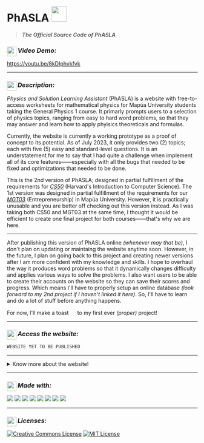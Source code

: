 # PhASLA <img src="https://media.giphy.com/media/3rgXBRLRkHUh5QASyI/giphy.gif" width="40">
> _**The Official Source Code of PhASLA**_

<!--- Video Demo ---> 
### _Video Demo:_ <img src="https://img.icons8.com/ios/250/FFFFFF/youtube-play.png" width="25" align="left">
https://youtu.be/8kDIphvkfvk

---

<!--- Description ---> 
### _Description:_ <img src="https://img.icons8.com/ios/250/FFFFFF/pin3.png" width="25" align="left">
_Physics and Solution Learning Assistant_ (PhASLA) is a website with free-to-access worksheets for mathematical physics for Mapúa University students taking the General Physics 1 course. It primarly prompts users to a selection of physics topics, ranging from easy to hard word problems, so that they may answer and learn how to apply phyisics theoreticals and formulas.


Currently, the website is currently a working prototype as a proof of concept to its potential. As of July 2023, it only provides two (2) topics; each with five (5) easy and standard-level questions. It is an understatement for me to say that I had quite a challenge when implement all of its core features——especially with all the bugs that needed to be fixed and optimizations that needed to be done.


This is the 2nd version of PhASLA; designed in partial fulfillment of the requirements for <a href="https://www.edx.org/course/introduction-computer-science-harvardx-cs50x?index=product&queryID=07ccb8ff67155b3c3c27b8dda3ef9083&position=1&linked_from=autocomplete&c=autocomplete">_CS50_<a> (Harvard's Introduction to Computer Science). The 1st version was designed in partial fulfillment of the requirements for our <a href="ketpadilla.github.io/MGT03-website/">_MGT03_<a> (Entrepreneurship) in Mapúa University. However, it is practically unusable and you are better off checking out this version instead. As I was taking both CS50 and MGT03 at the same time, I thought it would be efficient to create one final project for both courses——that's why we are here.

---

After publishing this version of PhASLA online _(whenever may that be)_, I don't plan on updating or maintaing the website anytime soon. However, in the future, I plan on going back to this project and creating newer versions after I am more confident with my knowledge and skills. I hope to overhaul the way it produces word problems so that it dynamically changes difficulty and applies various ways to solve the problems. I also want users to be able to create their accounts on the website so they can save their scores and progress. Which means I'll have to properly setup an online database _(look forward to my 2nd project if I haven't linked it here)_. So, I'll have to learn and do a lot of stuff before anything happens.


For now, I'll make a toast <img src="https://media.giphy.com/media/QZnShCmz0a1NZ1qUHl/giphy.gif" width="15"> to my first ever _(proper)_ project!

---

<!--- Website ---> 
### _Access the website:_ <img src="https://img.icons8.com/ios/250/FFFFFF/application-window.png" width="25" align="left">
<div>

```bash 
WEBSITE YET TO BE PUBLISHED
```

---

<!--- Implementation Summary ---> 
<details>
	<summary>Know more about the website!</summary>
	<details><summary>Landing Page</summary><blockquote>
	<h4> 1. Slogan: May the PhASLA be with you </h4>
	It's the slogan we made during our Entreprenuership course!
	<h4> 2. "START SOLVING" Button </h4>
	Want to start learning physics topics? Then just press this button.
	<h4> 3. Navigation Bar </h4>
	A standard for websites to bring to its different pages. You can also click the logo to go to the landing page!
	</blockquote></details>
	<details><summary>Topics Page</summary><blockquote>
	<h4> 1. The Topics </h4>
	Choose one of the topics from our selection and learning solving related word problems.
	<h4> 2. The Worksheet </h4>
	This is where all learning happens
		<h6> a. Difficulty Buttons - Choose how hard the questions should be: easy, standard, or hard. </h6>
		<h6> b. Question Card - See the question you have to answer. </h6>
		<h6> c. Inputs - Place you answer in our number and unit inputs. We made sure to validate them before submitting your answers. We also change the color of the inputs after validating and submitting to tell you what were correct and incorrect. </h6>
		<h6> d. Solution Button and Card - Learn what you need to have and what you need to do to solve the problem——whether you answered correctly or not. </h6>
		<h6> e. Next Button - Go to the next question. We'll take care what happens after you've done all the questions. </h6>
		<h6> f. Finish Button - Done learning? We'll ask you again and give you your score before you leave. </h6>
		<h6> g. Navigtaion Buttons - Want to go to another page? We'll ask you again before you lose your progress. </h6>
	</blockquote></details>
	<details><summary>About Page</summary><blockquote>
	<h4> 1. Description </h4>
	Learn a bit more of what PhASLA is!
 	<h4> 2. The Developers </h4>
  	Meet the developes of PhASLA during our Entreprenuership course and how to contact them!
	</blockquote></details>
</details>

---


<!--- Development ---> 
### _Made with:_ <img src="https://img.icons8.com/ios/250/FFFFFF/source-code.png" width="25" align="left">
<div>
  <!--- HTML ---> 
  <img src="https://img.shields.io/badge/HTML5-E34F26?style=for-the-badge&logo=html5&logoColor=white">
  <!--- CSS ---> 
  <img src="https://img.shields.io/badge/CSS-1572B6?style=for-the-badge&logo=css3&logoColor=white">
  <!--- Javascript ---> 
  <img src="https://img.shields.io/badge/JavaScript-F7DF1E?style=for-the-badge&logo=javascript&logoColor=black">
  <!--- Python ---> 
  <img src="https://img.shields.io/badge/Python-3776AB?style=for-the-badge&logo=python&logoColor=white">
  <!--- Flask ---> 
	<img src="https://img.shields.io/badge/Flask-000000?style=for-the-badge&logo=flask&logoColor=white">
	<!--- SqLite ---> 
	<img src="https://img.shields.io/badge/SQLite-07405E?style=for-the-badge&logo=sqlite&logoColor=white">
  <!--- Bootstrap ---> 
  <img src="https://img.shields.io/badge/Bootstrap-563D7C?style=for-the-badge&logo=bootstrap&logoColor=white">
  <!--- Jinja ---> 
	<img src="https://img.shields.io/badge/Jinja-B41717?style=for-the-badge&logo=jinja&logoColor=white">
</div>

---

<!--- Licenses ---> 
### _Licenses:_ <img src="https://img.icons8.com/ios/250/FFFFFF/info.png" width="25" align="left">
<a rel="license" href="http://creativecommons.org/licenses/by-nc-sa/4.0/"><img alt="Creative Commons License" style="border-width:0" src="https://i.creativecommons.org/l/by-nc-sa/4.0/88x31.png" /></a>
<a rel="license" href="https://opensource.org/licenses/MIT"><img alt="MIT License" src="https://img.shields.io/github/license/Ileriayo/markdown-badges?style=for-the-badge"></a>
